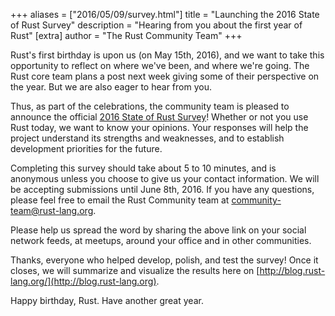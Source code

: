 +++
aliases = ["2016/05/09/survey.html"]
title = "Launching the 2016 State of Rust Survey"
description = "Hearing from you about the first year of Rust"
[extra]
author = "The Rust Community Team"
+++

Rust's first birthday is upon us (on May 15th, 2016), and we want to take this
opportunity to reflect on where we've been, and where we're going. The Rust core
team plans a post next week giving some of their perspective on the year. But we
are also eager to hear from you.

Thus, as part of the celebrations, the community team is pleased to announce the
official [2016 State of Rust Survey](http://goo.gl/forms/HaesyIg73g)!  Whether
or not you use Rust today, we want to know your opinions. Your responses will
help the project understand its strengths and weaknesses, and to establish
development priorities for the future.

Completing this survey should take about 5 to 10 minutes, and is anonymous
unless you choose to give us your contact information. We will be accepting
submissions until June 8th, 2016. If you have any questions, please feel free to
email the Rust Community team at
[community-team@rust-lang.org](mailto:community-team@rust-lang.org).

Please help us spread the word by sharing the above link on your social network
feeds, at meetups, around your office and in other communities.

Thanks, everyone who helped develop, polish, and test the survey! Once it
closes, we will summarize and visualize the results here on
[http://blog.rust-lang.org/](http://blog.rust-lang.org).

Happy birthday, Rust. Have another great year.
